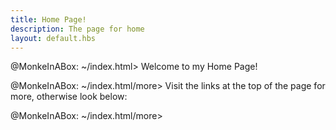 ```yaml
---
title: Home Page!
description: The page for home
layout: default.hbs
---
```


@MonkeInABox: ~/index.html> Welcome to my Home Page!

@MonkeInABox: ~/index.html/more> Visit the links at the top of the page for more, otherwise look below:

@MonkeInABox: ~/index.html/more>

